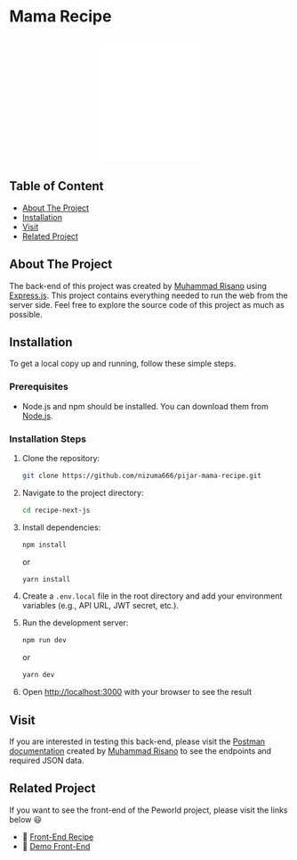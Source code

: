 # Mama Recipe

<p align="center">
  <img src="https://github.com/nizuma666/recipe-next-js/blob/master/public/assets/logo.png" alt="Logo" />
</p>

## Table of Content

- [About The Project](#about-the-project)
- [Installation](#installation)
- [Visit](#visit)
- [Related Project](#related-project)

## About The Project
The back-end of this project was created by [Muhammad Risano](https://github.com/muhammadrisano) using [Express.js](https://expressjs.com/). This project contains everything needed to run the web from the server side. Feel free to explore the source code of this project as much as possible.

## Installation
To get a local copy up and running, follow these simple steps.

### Prerequisites
- Node.js and npm should be installed. You can download them from [Node.js](https://nodejs.org/).

### Installation Steps

1. Clone the repository:
    ```bash
    git clone https://github.com/nizuma666/pijar-mama-recipe.git
    ```
2. Navigate to the project directory:
    ```bash
    cd recipe-next-js
    ```
3. Install dependencies:
    ```bash
    npm install
    ```
    or
    ```bash
    yarn install
    ```
4. Create a `.env.local` file in the root directory and add your environment variables (e.g., API URL, JWT secret, etc.).

5. Run the development server:
    ```bash
    npm run dev
    ```
    or
    ```bash
    yarn dev
    ```

6. Open [http://localhost:3000](http://localhost:3000) with your browser to see the result

## Visit
If you are interested in testing this back-end, please visit the [Postman documentation](https://documenter.getpostman.com/view/7675329/2sA3QqerrC#0e5dea50-1ec3-4ffe-b096-b1d0ab42d5c1) created by [Muhammad Risano](https://github.com/muhammadrisano) to see the endpoints and required JSON data.

## Related Project
If you want to see the front-end of the Peworld project, please visit the links below 😃
- :rocket: [Front-End Recipe](https://github.com/nizuma666/recipe-next-js)
- :rocket: [Demo Front-End](https://recipe-alpha-vert.vercel.app/)
